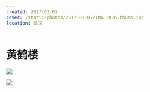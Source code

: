 ```yaml
---
created: 2017-02-07
cover: /static/photos/2017-02-07/IMG_3076.thumb.jpg
location: 武汉
---
```


# 黄鹤楼

![](/static/photos/2017-02-07/IMG_3076.jpg)

![](/static/photos/2017-02-07/IMG_3063.jpg)
